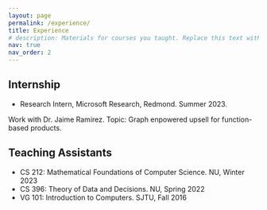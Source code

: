 ```yaml
---
layout: page
permalink: /experience/
title: Experience
# description: Materials for courses you taught. Replace this text with your description.
nav: true
nav_order: 2
---
```


## Internship
- Research Intern, Microsoft Research, Redmond. Summer 2023. 

Work with Dr. Jaime Ramirez. Topic: Graph enpowered upsell for function-based products.

## Teaching Assistants
- CS 212: Mathematical Foundations of Computer Science. NU, Winter 2023
- CS 396: Theory of Data and Decisions. NU, Spring 2022
- VG 101: Introduction to Computers. SJTU, Fall 2016
